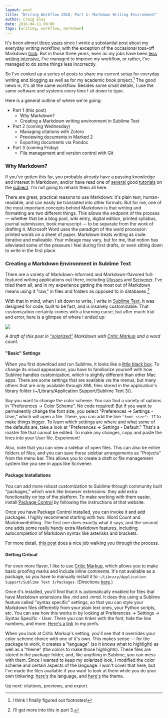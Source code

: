 ```yaml
---  
layout: post 
title: "Writing Workflow 2016, Part 1: Markdown Writing Environment"
author: Craig Eley 
date: 2016-04-11 08:00
tags: [writing, workflow, markdown]
---
```

It's been almost [three years](http://verifyandrepair.com/03-21-2013/the-digital-dissertator-academic-writing-in-markdown/) since I wrote a substantial post about my everyday writing workflow, with the exception of the occasional toss-off Markdown [trick](http://verifyandrepair.com/02-03-2015/evernote-markdown-update/). But in those three years, even as my jobs have been [less writing intensive](http://fieldnoise.com/09-04-2014/knowledge/), I've managed to improve my workflow, or rather, I've managed to do some things less incorrectly. 

So I've cooked up a series of  posts to share my current setup for everyday writing and blogging as well as for my academic book project.[^164101747] The good news is, it's all the same workflow. Besides some small details, I use the same software and systems every time I sit down to type.

Here is a general outline of where we're going:

- Part 1 (this post)
    + Why Markdown?
    + Creating a Markdown writing environment in Sublime Text
- Part 2 (coming Wednesday)
    + Managing citations with Zotero
    + Previewing documents in Marked 2
    + Exporting documents via Pandoc
- Part 3 (coming Friday)
    + File management and version control with Git

### Why Markdown?
If you've gotten this far, you probably already have a passing knowledge and interest in Markdown, and/or have read one of [several](http://programminghistorian.org/lessons/getting-started-with-markdown) good [tutorials](http://chronicle.com/blogs/profhacker/markdown-the-syntax-you-probably-already-know/35295) on the [subject](http://brettterpstra.com/2011/08/31/why-markdown-a-two-minute-explanation/). I'm not going to rehash them all here.

There are great, practical reasons to use Markdown: it's plain text, human-readable, and can easily be translated into other formats. But for me, one of the most important concepts behind Markdown is that writing and formatting are two different things. This allows the endpoint of the process — whether that be a blog post, wiki entry, digital edition, printed syllabus, journal submission, book manuscript — to be separate from the work of drafting it. Microsoft Word uses the paradigm of the word processor: printed words on a sheet of paper. Markdown treats writing as code: iterative and malleable. Your mileage may vary, but for me, that notion has alleviated some of the pressure I feel during first drafts, or even sitting down to write in the first place.

### Creating a Markdown Environment in Sublime Text
There are a variety of Markdown-informed and Markdown-flavored full-featured writing applications out there, including [Ulysses](http://www.ulyssesapp.com/) and [Scrivener](https://www.literatureandlatte.com/scrivener.php?show=features&platform=mac). I've tried them all, and in my experience getting the most out of Markdown means using it "raw," in files and folders as opposed to in databases.[^164101752]

With that in mind, when I sit down to write, I write in [Sublime Text](https://www.sublimetext.com/3). It was designed for code, built to be fast, and is insanely customizable. That customization certainly comes with a learning curve, but after much trial and error, here is a glimpse of where I ended up:

[![](http://d.pr/i/11eGa+)](http://d.pr/i/11eGa)

*A draft of this post in ["solarized"](http://ethanschoonover.com/solarized) Markdown with [Critic Markup](!g "Critic Markup") and a word count.*

#### "Basic" Settings
When you first download and run Sublime, it looks like a [little black box](http://d.pr/i/17CeQ). To change its visual appearance, you have to familiarize yourself with how Sublime handles customization, which is slightly different than other Mac apps. There are some settings that are available via the menus, but many others that are only available through XML files stored in the application's library folder (~/Library/Application Support/Sublime Text 3/). 

Say you want to change the color scheme. You can find a variety of options in "Preferences -> Color Scheme". No code required! But if you want to permanently change the font size, you select "Preferences -> Settings - User," which will open a file. There, you can add the line `"font_size": 17` to make things bigger. To learn which settings are where and what some of the defaults are, take a look at "Preferences -> Settings - Default." That's a master file that cannot be edited. To make any changes, copy and paste the lines into your User file. Experiment!

Also, note that you can view a sidebar of open files. This can also be entire folders of files, and you can save these sidebar arrangements as "Projects" from the menu bar. This allows you to create a draft or file management system like you see in apps like Scrivener.

#### Package Installations
You can add more robust customization to Sublime through community built "packages," which work like browser extensions: they add extra functionality on top of the platform. To make working with them easier, install [Package Control](https://packagecontrol.io/installation) by following the instructions at that website.

Once you have Package Control installed, you can invoke it and add packages. I highly recommend starting with two: Word Count and MarkdownEditing. The first one does exactly what it says, and the second one adds some really handy extra Markdown features, including autocompletion of Markdown syntax like asterisks and brackets.

For more detail, [this post](http://plaintext-productivity.net/2-04-how-to-set-up-sublime-text-for-markdown-editing.html) does a nice job walking you through the process.

#### Getting Critical
For even more flavor, I like to use [Critic Markup](http://criticmarkup.com/), which allows you to make basic proofing marks and include inline comments. It's not available as a package, so you have to manually install it to `~/Library/Application Support/Sublime Text 3/Packages`. (Directions [here](http://criticmarkup.com/sublime-text.php).) 

Once it's installed, you'll find that it is automatically enabled for files that have Markdown extensions like .md and .mmd. It does this using a Sublime feature called "syntax specific" settings, so that you can style your Markdown files differently from your plain text ones, your Python scripts, etc. You can see how this works in by looking at Preferences -> Settings -> Syntax Specific - User. There you can tinker with the font, hide the line numbers, and more. [Here's a link](http://d.pr/n/DYvg) to my prefs.

When you look at Critic Markup's setting, you'll see that it overrides your color scheme choice with one of it's own. This makes sense — for the package to work, it creates a "language" (so it knows what to highlight) as well as a "theme" (the colors to make those highlights). These files are stored in the package folder, and, like anything in Sublime, you can mess with them. Since I wanted to keep my solarized look, I modified the color scheme and certain aspects of the language. I won't cover that here, but I've made the files available if you want to look at them while you do your own tinkering: [here's](http://d.pr/n/1fHoe) the language, and [here's](http://d.pr/n/1crYu) the theme.

Up next: citations, previews, and export.

[^164101747]: I think I finally figured out footnotes!
[^164101752]: I'll get more into this in part 3.